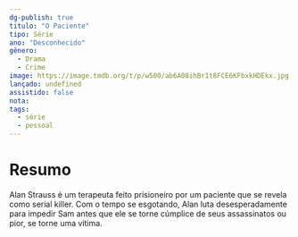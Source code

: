 ```yaml
---
dg-publish: true
titulo: "O Paciente"
tipo: Série
ano: "Desconhecido"
gênero:
  - Drama
  - Crime
image: https://image.tmdb.org/t/p/w500/ab6A08ihBr1t8FCE6KFbxkHDEkx.jpg
lançado: undefined
assistido: false
nota: 
tags:
  - série
  - pessoal
---
```


# Resumo
Alan Strauss é um terapeuta feito prisioneiro por um paciente que se revela como serial killer. Com o tempo se esgotando, Alan luta desesperadamente para impedir Sam antes que ele se torne cúmplice de seus assassinatos ou pior, se torne uma vítima.
